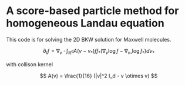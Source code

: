 # A score-based particle method for homogeneous Landau equation

This code is for solving the 2D BKW solution for Maxwell molecules.

$$
\partial_t f = \nabla_v \cdot \int_{\mathbb{R}^d} A(v-v_* ) f f_* (\nabla_v \log f - \nabla_{v_* } \log f_* ) dv_*
$$

with collison kernel

$$
A(v) = \frac{1}{16}  (|v|^2 I_d - v \otimes v)
$$
